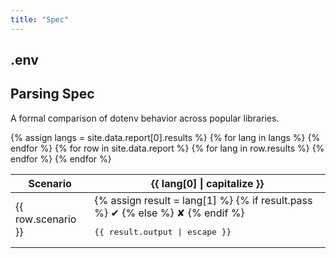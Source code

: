 ```yaml
---
title: "Spec"
---
```


<section class="w-full max-w-5xl mx-auto px-6 mt-10">
  <h1 class="text-center font-bold tracking-tight leading-none text-zinc-950 dark:text-zinc-50 text-2xl py-1">.env</h1>
  <h2 class="my-5 text-center text-5xl sm:text-6xl md:text-7xl lg:text-8xl font-bold tracking-tight leading-none text-zinc-950 dark:text-[#ECD53F]">Parsing Spec</h2>
  <p class="mx-auto mt-3 max-w-3xl text-center text-md md:text-lg text-zinc-600 leading-2 mb-6">A formal comparison of dotenv behavior across popular libraries.</p>

  <div class="overflow-x-auto rounded-lg border border-zinc-200 dark:border-zinc-700">
    <table class="min-w-full divide-y divide-zinc-200 dark:divide-zinc-700 text-sm text-left">
      <thead class="bg-zinc-50 dark:bg-zinc-800">
        <tr>
          <th class="px-4 py-2 font-semibold text-zinc-600 dark:text-zinc-300 whitespace-nowrap">Scenario</th>
          {% assign langs = site.data.report[0].results %}
          {% for lang in langs %}
            <th class="px-4 py-2 font-semibold text-zinc-600 dark:text-zinc-300 whitespace-nowrap">
              {{ lang[0] | capitalize }}
            </th>
          {% endfor %}
        </tr>
      </thead>
      <tbody class="divide-y divide-zinc-100 dark:divide-zinc-800">
        {% for row in site.data.report %}
          <tr class="hover:bg-zinc-50 dark:hover:bg-zinc-800/50">
            <td class="px-4 py-2 font-medium text-zinc-800 dark:text-zinc-200 whitespace-nowrap">{{ row.scenario }}</td>
            {% for lang in row.results %}
            <td class="text-center text-zinc-800 dark:text-zinc-200">
              {% assign result = lang[1] %}
              <span class="relative group inline-block cursor-help px-4 py-2">
                {% if result.pass %}
                  <span class="text-green-500">✔</span>
                {% else %}
                  <span class="text-red-500">✘</span>
                {% endif %}
                <div
                  class="pointer-events-none absolute z-10 left-full ml-1 bg-white dark:bg-zinc-900 text-xs text-left text-zinc-800 dark:text-zinc-100 border border-zinc-200 dark:border-zinc-700 shadow-lg rounded-md p-2 w-64 max-w-xs break-words opacity-0 group-hover:opacity-100 transition-opacity duration-150"
                  style="top: 0%"
                >
                  <pre class="whitespace-pre-wrap">{{ result.output | escape }}</pre>
                </div>
              </span>
            </td>
            {% endfor %}
          </tr>
        {% endfor %}
      </tbody>
    </table>
  </div>

</section>
